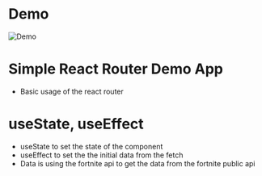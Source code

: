 # Demo
![Demo]('./demo.gif)

# Simple React Router Demo App
- Basic usage of the react router
# useState, useEffect
- useState to set the state of the component
- useEffect to set the the initial data from the fetch
- Data is using the fortnite api to get the data from the fortnite public api